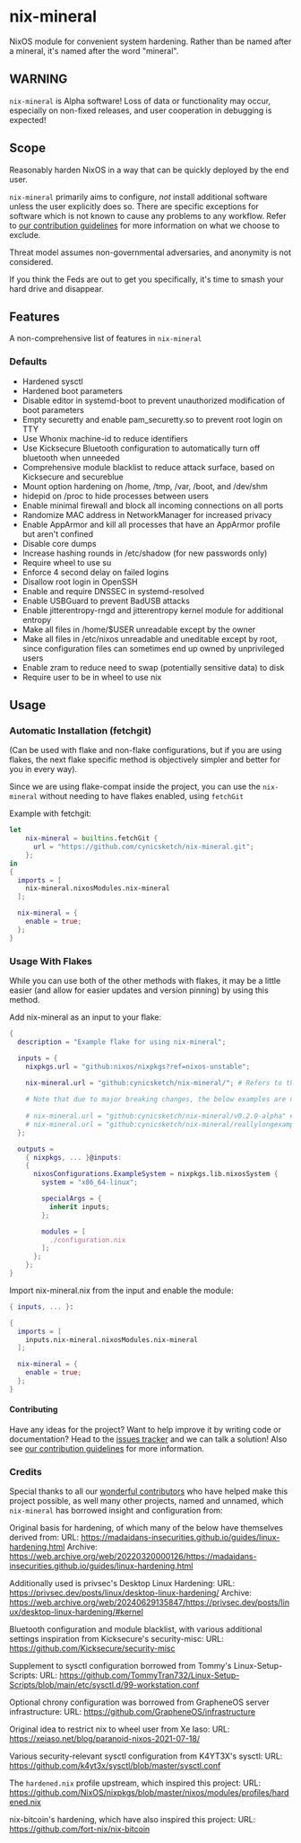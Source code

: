 # nix-mineral
NixOS module for convenient system hardening.
Rather than be named after a mineral, it's named after the word "mineral".

## WARNING
`nix-mineral` is Alpha software! Loss of data or functionality may occur, especially on non-fixed releases, and user cooperation in debugging is expected!

## Scope
Reasonably harden NixOS in a way that can be quickly deployed by the end user.

`nix-mineral` primarily aims to configure, *not* install additional software unless the user explicitly does so. There are specific exceptions for software which is not known to cause any problems to any workflow.
Refer to [our contribution guidelines](docs/CONTRIBUTING.md) for more information on what we choose to exclude.

Threat model assumes non-governmental adversaries, and anonymity is not considered.

If you think the Feds are out to get you specifically, it's time to smash your hard drive and disappear.

## Features
A non-comprehensive list of features in `nix-mineral`
### Defaults
  * Hardened sysctl
  * Hardened boot parameters
  * Disable editor in systemd-boot to prevent unauthorized modification of boot parameters
  * Empty securetty and enable pam_securetty.so to prevent root login on TTY
  * Use Whonix machine-id to reduce identifiers
  * Use Kicksecure Bluetooth configuration to automatically turn off bluetooth when unneeded
  * Comprehensive module blacklist to reduce attack surface, based on Kicksecure and secureblue
  * Mount option hardening on /home, /tmp, /var, /boot, and /dev/shm
  * hidepid on /proc to hide processes between users
  * Enable minimal firewall and block all incoming connections on all ports
  * Randomize MAC address in NetworkManager for increased privacy
  * Enable AppArmor and kill all processes that have an AppArmor profile but aren't confined
  * Disable core dumps
  * Increase hashing rounds in /etc/shadow (for new passwords only)
  * Require wheel to use su
  * Enforce 4 second delay on failed logins
  * Disallow root login in OpenSSH
  * Enable and require DNSSEC in systemd-resolved
  * Enable USBGuard to prevent BadUSB attacks
  * Enable jitterentropy-rngd and jitterentropy kernel module for additional entropy
  * Make all files in /home/$USER unreadable except by the owner
  * Make all files in /etc/nixos unreadable and uneditable except by root, since configuration files can sometimes end up owned by unprivileged users
  * Enable zram to reduce need to swap (potentially sensitive data) to disk
  * Require user to be in wheel to use nix

## Usage

### Automatic Installation (fetchgit)
(Can be used with flake and non-flake configurations, but if you are using flakes, the next flake specific method is objectively simpler and better for you in every way).

Since we are using flake-compat inside the project, you can use the `nix-mineral` without needing to have flakes enabled, using `fetchGit`

Example with fetchgit:
```nix
let
    nix-mineral = builtins.fetchGit {
      url = "https://github.com/cynicsketch/nix-mineral.git";
    };
in
{
  imports = [
    nix-mineral.nixosModules.nix-mineral
  ];

  nix-mineral = {
    enable = true;
  };
}
```
### Usage With Flakes

While you can use both of the other methods with flakes, it may be a little easier (and allow for easier updates and version pinning) by using this method.

Add nix-mineral as an input to your flake:

```nix
{
  description = "Example flake for using nix-mineral";

  inputs = {
    nixpkgs.url = "github:nixos/nixpkgs?ref=nixos-unstable";

    nix-mineral.url = "github:cynicsketch/nix-mineral/"; # Refers to the main branch and is updated to the latest commit when you use "nix flake update"
    
    # Note that due to major breaking changes, the below examples are not compatible with commits or releases prior to 0.2.0a!
    
    # nix-mineral.url = "github:cynicsketch/nix-mineral/v0.2.0-alpha" # Refers to a specific tag and follows that tag until you change it
    # nix-mineral.url = "github:cynicsketch/nix-mineral/reallylongexamplehashforthecommitandall9" # Refers to a specific commit and follows that until you change it 
  };

  outputs =
    { nixpkgs, ... }@inputs:
    {
      nixosConfigurations.ExampleSystem = nixpkgs.lib.nixosSystem {
        system = "x86_64-linux";

        specialArgs = {
          inherit inputs;
        };

        modules = [
          ./configuration.nix
        ];
      };
    };
}
```

Import nix-mineral.nix from the input and enable the module:

```nix
{ inputs, ... }:

{
  imports = [
    inputs.nix-mineral.nixosModules.nix-mineral
  ];

  nix-mineral = {
    enable = true;
  };
}
```

#### Contributing
Have any ideas for the project? Want to help improve it by writing code or documentation? Head to the [issues tracker](https://github.com/cynicsketch/nix-mineral/issues) and we can talk a solution!
Also see [our contribution guidelines](docs/CONTRIBUTING.md) for more information.

### Credits
Special thanks to all our [wonderful contributors](https://github.com/cynicsketch/nix-mineral/graphs/contributors) who have helped make this project possible, as well many other projects, named and unnamed, which `nix-mineral` has borrowed insight and configuration from:

Original basis for hardening, of which many of the below have themselves derived from:
URL: https://madaidans-insecurities.github.io/guides/linux-hardening.html
Archive: https://web.archive.org/web/20220320000126/https://madaidans-insecurities.github.io/guides/linux-hardening.html

Additionally used is privsec's Desktop Linux Hardening:
URL: https://privsec.dev/posts/linux/desktop-linux-hardening/
Archive: https://web.archive.org/web/20240629135847/https://privsec.dev/posts/linux/desktop-linux-hardening/#kernel

Bluetooth configuration and module blacklist, with various additional settings inspiration from Kicksecure's security-misc:
URL: https://github.com/Kicksecure/security-misc

Supplement to sysctl configuration borrowed from Tommy's Linux-Setup-Scripts:
URL: https://github.com/TommyTran732/Linux-Setup-Scripts/blob/main/etc/sysctl.d/99-workstation.conf

Optional chrony configuration was borrowed from GrapheneOS server infrastructure:
URL: https://github.com/GrapheneOS/infrastructure

Original idea to restrict nix to wheel user from Xe Iaso:
URL: https://xeiaso.net/blog/paranoid-nixos-2021-07-18/

Various security-relevant sysctl configuration from K4YT3X's sysctl:
URL: https://github.com/k4yt3x/sysctl/blob/master/sysctl.conf

The `hardened.nix` profile upstream, which inspired this project:
URL: https://github.com/NixOS/nixpkgs/blob/master/nixos/modules/profiles/hardened.nix

nix-bitcoin's hardening, which have also inspired this project:
URL: https://github.com/fort-nix/nix-bitcoin
